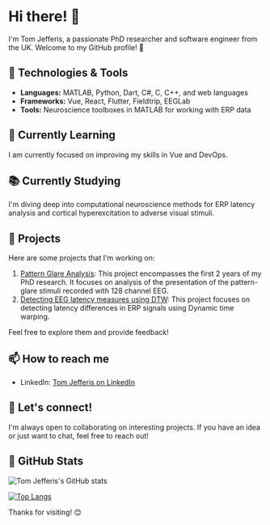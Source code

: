 # Hi there! 👋

I'm Tom Jefferis, a passionate PhD researcher and software engineer from the UK. Welcome to my GitHub profile! 🚀

## 🔧 Technologies & Tools

- **Languages:** MATLAB, Python, Dart, C#, C, C++, and web languages
- **Frameworks:** Vue, React, Flutter, Fieldtrip, EEGLab
- **Tools:** Neuroscience toolboxes in MATLAB for working with ERP data

## 🌱 Currently Learning

I am currently focused on improving my skills in Vue and DevOps.

## 📚 Currently Studying

I'm diving deep into computational neuroscience methods for ERP latency analysis and cortical hyperexcitation to adverse visual stimuli.

## 🚀 Projects

Here are some projects that I'm working on:

1. [Pattern Glare Analysis](https://github.com/tomjefferis/FieldTrip-Pattern-Glare): This project encompasses the first 2 years of my PhD research. It focuses on analysis of the presentation of the pattern-glare stimuli recorded with 128 channel EEG.
2. [Detecting EEG latency measures using DTW](https://github.com/tomjefferis/dynamic-time-warping-eeg): This project focuses on detecting latency differences in ERP signals using Dynamic time warping.

Feel free to explore them and provide feedback!

## 📫 How to reach me

- LinkedIn: [Tom Jefferis on LinkedIn](https://uk.linkedin.com/in/tomjefferis)

## 💬 Let's connect!

I'm always open to collaborating on interesting projects. If you have an idea or just want to chat, feel free to reach out!

## 🎯 GitHub Stats

![Tom Jefferis's GitHub stats](https://github-readme-stats.vercel.app/api?username=your-username&show_icons=true&hide=contribs,prs)

[![Top Langs](https://github-readme-stats.vercel.app/api/top-langs/?username=your-username&layout=compact)](https://github.com/your-username/github-readme-stats)

<!-- Add any additional badges or sections you want -->

Thanks for visiting! 😊
